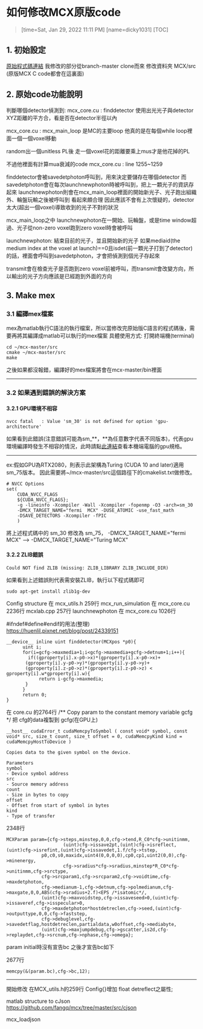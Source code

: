 # 如何修改MCX原版code
> [time=Sat, Jan 29, 2022 11:11 PM]
> [name=dicky1031]
> [TOC]

## 1. 初始設定
[原始程式碼連結](https://github.com/fangq/mcx)
我修改的部分從branch-master clone而來
修改資料夾 MCX/src (原版MCX C code都會在這裏面)

## 2. 原始code功能說明
判斷哪個detector偵測到:
mcx_core.cu : finddetector
使用出光光子與detector XYZ距離的平方合，看是否在detector半徑以內

mcx_core.cu : mcx_main_loop
是MC的主要loop
他真的是在每個while loop裡面一個一個voxel移動

random出一個unitless PL後
走一個voxel花的距離要乘上mus才是他花掉的PL

不過他裡面有計算mua衰減的code
mcx_core.cu : line 1255~1259


finddetector會被savedetphoton呼叫到，用來決定要儲存在哪個detector
而savedetphoton會在每次launchnewphoton時被呼叫到，把上一顆光子的資訊存起來
launchnewphoton則會在mcx_main_loop裡面的開始新光子、光子跑出組織外、輪盤玩輸之後被呼叫到
看起來頗合理
因此應該不會有上次懷疑的，detector太大(超出一個voxel)導致收到的光子不對的狀況

mcx_main_loop之中
launchnewphoton在一開始、玩輪盤，或是time window超過、光子從non-zero voxel跑到zero voxel時會被呼叫

launchnewphoton: 結束目前的光子，並且開始新的光子
如果mediaid(the medium index at the voxel at launch)==0且isdet(前一顆光子打到了detector)的話，裡面會呼叫到savedetphoton，才會把偵測到個光子存起來

transmit會在檢查光子是否跑到zero voxel前被呼叫，而transmit會改變方向，所以輸出的光子方向應該是已經跑到外面的方向

## 3. Make mex
### 3.1 編譯mex檔案
mex為matlab執行C語法的執行檔案，所以當修改完原始版C語言的程式碼後，需要再將其編譯成matlab可以執行的mex檔案
具體使用方式: 打開終端機(terminal)
```
cd ~/mcx-master/src
cmake ~/mcx-master/src
make
```
之後如果都沒報錯，編譯好的mex檔案將會在mcx-master/bin裡面

---
### 3.2 如果遇到錯誤的解決方案
#### 3.2.1 GPU環境不相容
```
nvcc fatal   : Value 'sm_30' is not defined for option 'gpu-architecture'
```
如果看到此錯誤(注意錯誤可能為sm_**，**為任意數字代表不同版本)，代表gpu環境編譯時發生不相容的情況，此時請點[此連結](https://arnon.dk/matching-sm-architectures-arch-and-gencode-for-various-nvidia-cards/)查看本機端電腦的gpu規格。

---
ex:假如GPU為RTX2080，則表示此架構為Turing (CUDA 10 and later)適用sm_75版本。
因此需要將~/mcx-master/src這個路徑下的cmakelist.txt做修改。
```
# NVCC Options
set(
    CUDA_NVCC_FLAGS
    ${CUDA_NVCC_FLAGS};
    -g -lineinfo -Xcompiler -Wall -Xcompiler -fopenmp -O3 -arch=sm_30
    -DMCX_TARGET_NAME="fermi  MCX" -DUSE_ATOMIC -use_fast_math
    -DSAVE_DETECTORS -Xcompiler -fPIC
    )
```
將上述程式碼中的 sm_30 修改為 sm_75，
-DMCX_TARGET_NAME="fermi  MCX" --> -DMCX_TARGET_NAME="Turing  MCX"

#### 3.2.2 ZLIB錯誤
```
Could NOT find ZLIB (missing: ZLIB_LIBRARY ZLIB_INCLUDE_DIR)
```
如果看到上述錯誤則代表需安裝ZLIB，執行以下程式碼即可
```
sudo apt-get install zlib1g-dev
```

Config structure 在 mcx_utils.h 259行
mcx_run_simulation 在 mcx_core.cu 2236行 mcxlab.cpp 257行
launchnewphoton 在 mcx_core.cu 1026行

#ifndef#define#endif的用法(整理)
https://huenlil.pixnet.net/blog/post/24339151

```
__device__ inline uint finddetector(MCXpos *p0){
      uint i;
      for(i=gcfg->maxmedia+1;i<gcfg->maxmedia+gcfg->detnum+1;i++){
      	if((gproperty[i].x-p0->x)*(gproperty[i].x-p0->x)+
	   (gproperty[i].y-p0->y)*(gproperty[i].y-p0->y)+
	   (gproperty[i].z-p0->z)*(gproperty[i].z-p0->z) < gproperty[i].w*gproperty[i].w){
	        return i-gcfg->maxmedia;
	   }
      }
      return 0;
}

```

在 core.cu 的2764行 /** Copy param to the constant memory variable gcfg */ 把 cfg的data複製到 gcfg(在GPU上)
```
__host__ ​cudaError_t cudaMemcpyToSymbol ( const void* symbol, const void* src, size_t count, size_t offset = 0, cudaMemcpyKind kind = cudaMemcpyHostToDevice )

Copies data to the given symbol on the device.

Parameters
symbol
- Device symbol address
src
- Source memory address
count
- Size in bytes to copy
offset
- Offset from start of symbol in bytes
kind
- Type of transfer

```



2348行
```
MCXParam param={cfg->steps,minstep,0,0,cfg->tend,R_C0*cfg->unitinmm,
                     (uint)cfg->issave2pt,(uint)cfg->isreflect,(uint)cfg->isrefint,(uint)cfg->issavedet,1.f/cfg->tstep,
		     p0,c0,s0,maxidx,uint4(0,0,0,0),cp0,cp1,uint2(0,0),cfg->minenergy,
                     cfg->sradius*cfg->sradius,minstep*R_C0*cfg->unitinmm,cfg->srctype,
		     cfg->srcparam1,cfg->srcparam2,cfg->voidtime,cfg->maxdetphoton,
		     cfg->medianum-1,cfg->detnum,cfg->polmedianum,cfg->maxgate,0,0,ABS(cfg->sradius+2.f)<EPS /*isatomic*/,
		     (uint)cfg->maxvoidstep,cfg->issaveseed>0,(uint)cfg->issaveref,cfg->isspecular>0,
		     cfg->maxdetphoton*hostdetreclen,cfg->seed,(uint)cfg->outputtype,0,0,cfg->faststep,
		     cfg->debuglevel,cfg->savedetflag,hostdetreclen,partialdata,w0offset,cfg->mediabyte,
		     (uint)cfg->maxjumpdebug,cfg->gscatter,is2d,cfg->replaydet,cfg->srcnum,cfg->nphase,cfg->omega};
```

param initial時沒有宣告bc
之後才宣告bc如下

2677行
```
memcpy(&(param.bc),cfg->bc,12);
```



***
開始修改
在MCX_utils.h的259行 Config{}增加 float detreflect之屬性;

matlab structure to cJson https://github.com/fangq/mcx/tree/master/src/cjson

mcx_loadjson

